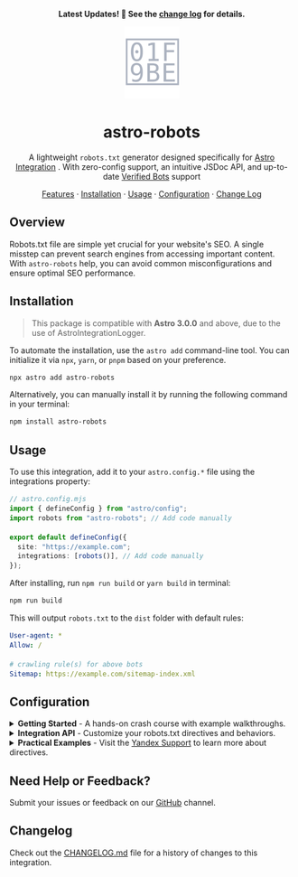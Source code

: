 <div align="center">

**Latest Updates! 🎉 See the [change log](./CHANGELOG.md) for details.**

<img height="128" alt="" src="./assets/logo.svg">

# astro-robots

A lightweight `robots.txt` generator designed specifically for [Astro Integration](http://www.npmjs.com/package/astro) . With zero-config support, an intuitive JSDoc API, and up-to-date [Verified Bots](https://radar.cloudflare.com/traffic/verified-bots) support

[Features](#features) · [Installation](#installation) · [Usage](#usage) · [Configuration](#configuration) · [Change Log](/CHANGELOG.md)

</div>

## Overview

Robots.txt file are simple yet crucial for your website's SEO. A single misstep can prevent search engines from accessing important content. With `astro-robots` help, you can avoid common misconfigurations and ensure optimal SEO performance.

## Installation

> This package is compatible with **Astro 3.0.0** and above, due to the use of AstroIntegrationLogger.

To automate the installation, use the `astro add` command-line tool. You can initialize it via `npx`, `yarn`, or `pnpm` based on your preference.

```sh
npx astro add astro-robots
```
Alternatively, you can manually install it by running the following command in your terminal:

```sh
npm install astro-robots
```

## Usage

To use this integration, add it to your `astro.config.*` file using the integrations property:

```ts
// astro.config.mjs
import { defineConfig } from "astro/config";
import robots from "astro-robots"; // Add code manually

export default defineConfig({
  site: "https://example.com";
  integrations: [robots()], // Add code manually
});
```

After installing, run `npm run build` or `yarn build` in terminal:

```sh
npm run build
```

This will output `robots.txt` to the `dist` folder with default rules:

```yaml
User-agent: *
Allow: /

# crawling rule(s) for above bots
Sitemap: https://example.com/sitemap-index.xml
```

## Configuration

<details>

<summary><b>Getting Started</b> - A hands-on crash course with example walkthroughs.</summary><br>

To configure the integration, pass an object to the `robots()` function in your `astro.config.*` file:

```ts
//....
import robots from "astro-robots";

export default defineConfig({
  //...
  integrations: [
    robots({
      host: "https://example.com";,
      sitemap: [
        "https://example.com/sitemap.xml",
        "https://www.example.com/sitemap.xml",
      ],
      policy: [
        {
          userAgent: [
            "Applebot",
            "Googlebot",
            "bingbot",
            "Yandex",
            "Yeti",
            "Baiduspider",
            "360Spider",
            "*",
          ],
          allow: ["/"],
          disallow: ["/admin", "/login"],
          crawlDelay: 5,
          cleanParam: ["sid /", "s /forum/showthread"],
        },
        {
          userAgent: "BLEXBot",
          disallow: ["/assets", "/uploades/1989-08-21/*jpg$"],
        },
      ],
    }),
  ],
});
```

With the above configuration, the generated `robots.txt` file will look like this:

```yaml
User-agent: Applebot
User-agent: Googlebot
User-agent: bingbot
User-agent: Yandex
User-agent: Yeti
User-agent: Baiduspider
User-agent: 360Spider
User-agent: *
Allow: /
Disallow: /admin
Disallow: /login
Crawl-delay: 5
Clean-param: sid /
Clean-param: s /forum/showthread

User-agent: BLEXBot
Disallow: /assets
Disallow: /uploades/1989-08-21/*jpg$

# crawling rule(s) for above bots
Sitemap: https://example.com/sitemap.xml
Sitemap: https://www.example.com/sitemap.xml
Host: example.com
```

> **Note:** Some directives like `Host`, `Clean-param`, and `Crawl-delay` may not be supported by all crawlers. For example, Yandex has ignored `Crawl-delay` since February 2018. To control Yandex's crawl rate, use the [Site crawl rate setting](https://yandex.com/support/webmaster/service/crawl-rate.html#crawl-rate) in Yandex Webmaster.

<br>
</details>

<details>
<summary>
<b>Integration API</b> - Customize your robots.txt directives and behaviors.

</summary><br>

Through the above examples, you must have understood how `astro-robots` works. Now, let's learn more about its interface.

|        Name         |                      Type                       | Required |           Default value            |   Directive   |
| :-----------------: | :---------------------------------------------: | :------: | :--------------------------------: | :-----------: |
|        host         |               `Boolean` `String`                |    No    |              `false`               |    `Host`     |
|       sitemap       |          `Boolean` `String` `String[]`          |    No    |               `true`               |   `Sitemap`   |
|      policy[]       |                    `Strig[]`                    |    No    | `[{ userAgent: '*', allow: '/' }]` |       -       |
| plicy[{userAgent}]  | `UserAgentType`<sup>[[4](#useragenttype)]</sup> |   Yes    |                 -                  | `User-agent`  |
|   plicy[{allow}]    |               `String` `String[]`               |    \*    |                 -                  |    `Allow`    |
|  plicy[{disAllow}]  |               `String` `String[]`               |    \*    |                 -                  |  `Disallow`   |
| plicy[{crawlDelay}] |                    `Number`                     | Optional |                 -                  | `Crawl-delay` |
| plicy[{cleanParam}] |               `String` `String[]`               | Optional |                 -                  | `Clean-param` |

> - `*` [ Optional ] At least one or more `allow` or `disallow` entries per rule.
> - `-` [ Undefinded ] There is no initial value in the default configuration.

#### UserAgentType

**type:** `UserAgentType` `(UserAgentType)[]`

- UserAgentType - `UnionTypes` Stored are the latest verified bots.
- (UserAgentType)[] - `UnionTypeArray` Make it work in array mode too.

If you still have questions, don't worry! We have powerful [JSDoc](./dist/index.d.ts) support, which makes it easy for both SEO experts and novices to manage.

</details>

<details>
<summary><b>Practical Examples</b> - Visit the <a href="https://yandex.com/support/webmaster/controlling-robot/robots-txt.html#recommend">Yandex Support</a> to learn more about directives.</summary>

> I'm planning to release more practical examples to cater to the mainstream search engine market.
</details>

## Need Help or Feedback?

Submit your issues or feedback on our [GitHub](https://github.com/ACP-CODE/astro-robots/issues) channel.

## Changelog

Check out the [CHANGELOG.md](CHANGELOG.md) file for a history of changes to this integration.

